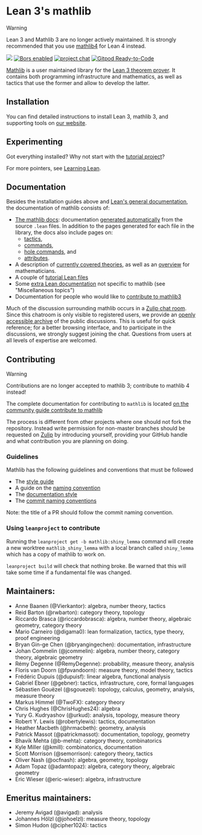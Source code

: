 # Lean 3's mathlib

> [!WARNING]  
> Lean 3 and Mathlib 3 are no longer actively maintained.
> It is strongly recommended that you use [mathlib4](https://github.com/leanprover-community/mathlib4) for Lean 4 instead.

![](https://github.com/leanprover-community/mathlib/workflows/continuous%20integration/badge.svg?branch=master)
[![Bors enabled](https://bors.tech/images/badge_small.svg)](https://app.bors.tech/repositories/24316)
[![project chat](https://img.shields.io/badge/zulip-join_chat-brightgreen.svg)](https://leanprover.zulipchat.com)
[![Gitpod Ready-to-Code](https://img.shields.io/badge/Gitpod-ready--to--code-blue?logo=gitpod)](https://gitpod.io/#https://github.com/leanprover-community/mathlib)

[Mathlib](https://leanprover-community.github.io) is a user maintained library for the [Lean 3 theorem prover](https://github.com/leanprover-community/lean).
It contains both programming infrastructure and mathematics,
as well as tactics that use the former and allow to develop the latter.

## Installation

You can find detailed instructions to install Lean 3, mathlib 3, and supporting tools on [our website](https://leanprover-community.github.io/lean3/get_started.html).

## Experimenting

Got everything installed? Why not start with the [tutorial project](https://leanprover-community.github.io/lean3/install/project.html)?

For more pointers, see [Learning Lean](https://leanprover-community.github.io/lean3/learn.html).

## Documentation

Besides the installation guides above and [Lean's general
documentation](https://leanprover.github.io/lean3/documentation/), the documentation
of mathlib consists of:

- [The mathlib docs](https://leanprover-community.github.io/mathlib_docs): documentation [generated
  automatically](https://github.com/leanprover-community/doc-gen) from the source `.lean` files.
  In addition to the pages generated for each file in the library, the docs also include pages on:
  - [tactics](https://leanprover-community.github.io/mathlib_docs/tactics.html),
  - [commands](https://leanprover-community.github.io/mathlib_docs/commands.html),
  - [hole commands](https://leanprover-community.github.io/mathlib_docs/hole_commands.html), and
  - [attributes](https://leanprover-community.github.io/mathlib_docs/attributes.html).
- A description of [currently covered theories](https://leanprover-community.github.io/theories.html),
  as well as an [overview](https://leanprover-community.github.io/lean3/mathlib-overview.html) for mathematicians.
- A couple of [tutorial Lean files](docs/tutorial/)
- Some [extra Lean documentation](https://leanprover-community.github.io/lean3/learn.html) not specific to mathlib (see "Miscellaneous topics")
- Documentation for people who would like to [contribute to mathlib3](https://leanprover-community.github.io/lean3/contribute/index.html)

Much of the discussion surrounding mathlib occurs in a
[Zulip chat room](https://leanprover.zulipchat.com/). Since this
chatroom is only visible to registered users, we provide an
[openly accessible archive](https://leanprover-community.github.io/archive/)
of the public discussions. This is useful for quick reference; for a
better browsing interface, and to participate in the discussions, we strongly
suggest joining the chat. Questions from users at all levels of expertise are
welcomed.

## Contributing

> [!WARNING]  
> Contributions are no longer accepted to mathlib 3; contribute to mathlib 4 instead!

The complete documentation for contributing to ``mathlib`` is located
[on the community guide contribute to mathlib](https://leanprover-community.github.io/lean3/contribute/index.html)

The process is different from other projects where one should not fork the repository.
Instead write permission for non-master branches should be requested on [Zulip](https://leanprover.zulipchat.com)
by introducing yourself, providing your GitHub handle and what contribution you are planning on doing.

### Guidelines

Mathlib has the following guidelines and conventions that must be followed

 - The [style guide](https://leanprover-community.github.io/lean3/contribute/style.html)
 - A guide on the [naming convention](https://leanprover-community.github.io/lean3/contribute/naming.html)
 - The [documentation style](https://leanprover-community.github.io/lean3/contribute/doc.html)
 - The [commit naming conventions](https://github.com/leanprover-community/lean/blob/master/doc/commit_convention.md)

Note: the title of a PR should follow the commit naming convention.

### Using ``leanproject`` to contribute

Running the ``leanproject get -b mathlib:shiny_lemma`` command will create a new worktree ``mathlib_shiny_lemma``
with a local branch called ``shiny_lemma`` which has a copy of mathlib to work on.

``leanproject build`` will check that nothing broke.
Be warned that this will take some time if a fundamental file was changed.

## Maintainers:

* Anne Baanen (@Vierkantor): algebra, number theory, tactics
* Reid Barton (@rwbarton): category theory, topology
* Riccardo Brasca (@riccardobrasca): algebra, number theory, algebraic geometry, category theory
* Mario Carneiro (@digama0): lean formalization, tactics, type theory, proof engineering
* Bryan Gin-ge Chen (@bryangingechen): documentation, infrastructure
* Johan Commelin (@jcommelin): algebra, number theory, category theory, algebraic geometry
* Rémy Degenne (@RemyDegenne): probability, measure theory, analysis
* Floris van Doorn (@fpvandoorn): measure theory, model theory, tactics
* Frédéric Dupuis (@dupuisf): linear algebra, functional analysis
* Gabriel Ebner (@gebner): tactics, infrastructure, core, formal languages
* Sébastien Gouëzel (@sgouezel): topology, calculus, geometry, analysis, measure theory
* Markus Himmel (@TwoFX): category theory
* Chris Hughes (@ChrisHughes24): algebra
* Yury G. Kudryashov (@urkud): analysis, topology, measure theory
* Robert Y. Lewis (@robertylewis): tactics, documentation
* Heather Macbeth (@hrmacbeth): geometry, analysis
* Patrick Massot (@patrickmassot): documentation, topology, geometry
* Bhavik Mehta (@b-mehta): category theory, combinatorics
* Kyle Miller (@kmill): combinatorics, documentation
* Scott Morrison (@semorrison): category theory, tactics
* Oliver Nash (@ocfnash): algebra, geometry, topology
* Adam Topaz (@adamtopaz): algebra, category theory, algebraic geometry
* Eric Wieser (@eric-wieser): algebra, infrastructure

## Emeritus maintainers:

* Jeremy Avigad (@avigad): analysis
* Johannes Hölzl (@johoelzl): measure theory, topology
* Simon Hudon (@cipher1024): tactics
